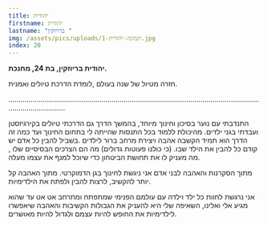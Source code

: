 ```yaml
---
title: יהודית
firstname: יהודית
lastname: "ברויזקין "
img: /assets/pics/uploads/תמונה-יהודית-1.jpg
index: 20
---
```

**יהודית בריוזקין, בת 24, מחנכת.** 

חזרה מטיול של שנה בעולם ,לומדת הדרכת טיולים ואמנית.

.﻿.......................................................................................................................................................

 התנדבתי עם נוער בסיכון וחינוך מיוחד, בהמשך הדרך גם הדרכתי טיולים בקירגיזסטן ועבדתי בגני ילדים. מהיכולת ללמוד בכל התנסות שהייתה לי בתחום החינוך ועד כמה זה הדרך הוא תמיד הקשבה אהבה ויצירת מרחב ברור לילדים .בשביל להבין כל אדם יש קודם כל להבין את הילד שבו. (כי כולנו פעוטות גדולים) מה הם הצרכים הבסיסיים שלו , מה מעניק לו את תחושת הביטחון כדי שיוכל למנף את עצמו מעלה.

מתוך הסקרנות והאהבה לבני אדם אני ניגשת לחינוך בגן הדמוקרטי. מתוך האהבה קל יותר להקשיב, לרצות להבין ולפתח את הילדימיות.

אני נרגשת לחוות כל ילד וילדה עם עולמם הפנימי שמתפתח ומתרחב אט אט עד שהוא מגיע אלי ואלינו, השאיפה שלי היא להעניק את הגבולות הקשיבות והאהבה שיאפשרו לילדימיות את החופש להיות עצמם ולגדול להיות מאושרים.